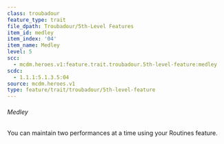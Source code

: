 ```yaml
---
class: troubadour
feature_type: trait
file_dpath: Troubadour/5th-Level Features
item_id: medley
item_index: '04'
item_name: Medley
level: 5
scc:
  - mcdm.heroes.v1:feature.trait.troubadour.5th-level-feature:medley
scdc:
  - 1.1.1:5.1.3.5:04
source: mcdm.heroes.v1
type: feature/trait/troubadour/5th-level-feature
---
```


###### Medley

You can maintain two performances at a time using your Routines feature.
